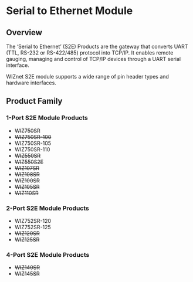 # Serial to Ethernet Module

## Overview

The ‘Serial to Ethernet’ (S2E) Products are the gateway that converts UART (TTL, RS-232 or RS-422/485) protocol into TCP/IP. It enables remote gauging, managing and control of TCP/IP devices through a UART serial interface.

WIZnet S2E module supports a wide range of pin header types and hardware interfaces.

## Product Family

### 1-Port S2E Module Products

- ~~WIZ750SR~~
- ~~WIZ750SR-100~~
- WIZ750SR-105
- WIZ750SR-110
- ~~WIZ550SR~~
- ~~WIZ550S2E~~
- ~~WIZ107SR~~
- ~~WIZ108SR~~
- ~~WIZ100SR~~
- ~~WIZ105SR~~
- ~~WIZ110SR~~

### 2-Port S2E Module Products

- WIZ752SR-120
- WIZ752SR-125
- ~~WIZ120SR~~
- ~~WIZ125SR~~


### 4-Port S2E Module Products

- ~~WIZ140SR~~
- ~~WIZ145SR~~
